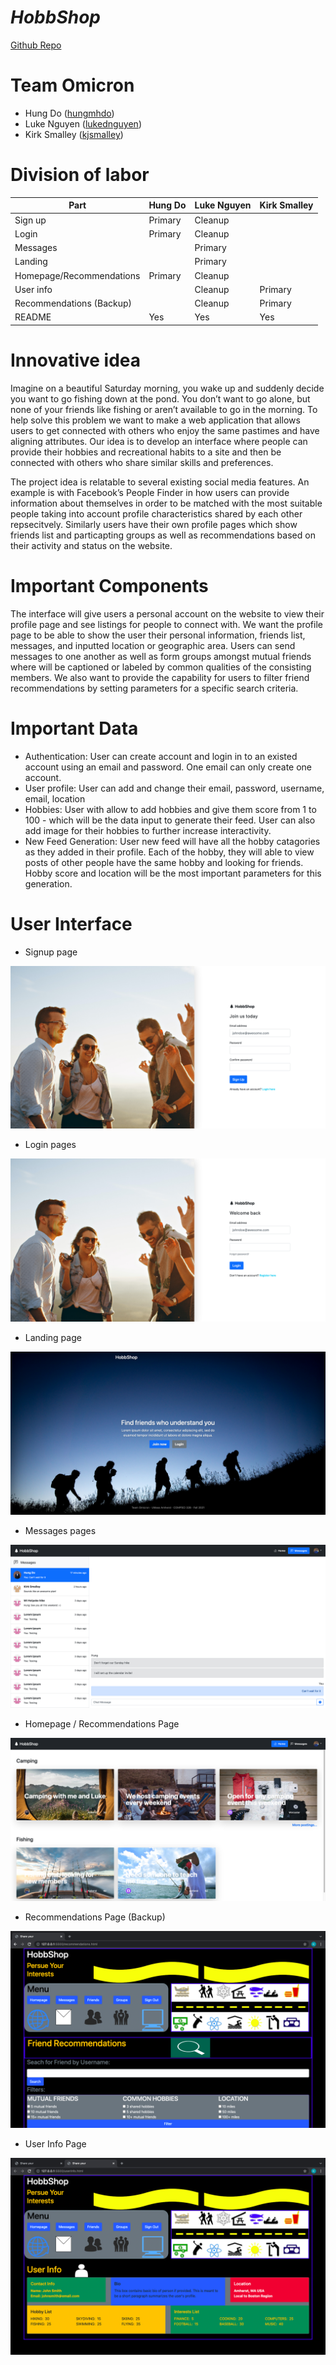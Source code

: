 # _HobbShop_

[Github Repo](https://github.com/cs326-f21-omicron/cs326-final-omicron)

# Team Omicron

- Hung Do ([hungmhdo](https://github.com/hungmhdo))
- Luke Nguyen ([lukednguyen](https://github.com/lukednguyen))
- Kirk Smalley ([kjsmalley](https://github.com/kjsmalley))

# Division of labor

| Part                     | Hung Do | Luke Nguyen | Kirk Smalley |
| ------------------------ | ------- | ----------- | ------------ |
| Sign up                  | Primary | Cleanup     |              |
| Login                    | Primary | Cleanup     |              |
| Messages                 |         | Primary     |              |
| Landing                  |         | Primary     |              |
| Homepage/Recommendations | Primary | Cleanup     |              |
| User info                |         | Cleanup     | Primary      |
| Recommendations (Backup) |         | Cleanup     | Primary      |
| README                   | Yes     | Yes         | Yes          |

# Innovative idea

Imagine on a beautiful Saturday morning, you wake up and suddenly decide you want to go fishing down at the pond. You don’t want to go alone, but none of your friends like fishing or aren’t available to go in the morning. To help solve this problem we want to make a web application that allows users to get connected with others who enjoy the same pastimes and have aligning attributes. Our idea is to develop an interface where people can provide their hobbies and recreational habits to a site and then be connected with others who share similar skills and preferences.

The project idea is relatable to several existing social media features. An example is with Facebook’s People Finder in how users can provide information about themselves in order to be matched with the most suitable people taking into account profile characteristics shared by each other repsecitvely. Similarly users have their own profile pages which show friends list and particapting groups as well as recommendations based on their activity and status on the website.

# Important Components

The interface will give users a personal account on the website to view their profile page and see listings for people to connect with. We want the profile page to be able to show the user their personal information, friends list, messages, and inputted location or geographic area. Users can send messages to one another as well as form groups amongst mutual friends where will be captioned or labeled by common qualities of the consisting members. We also want to provide the capability for users to filter friend recommendations by setting parameters for a specific search criteria.

# Important Data

- Authentication: User can create account and login in to an existed account using an email and password. One email can only create one account.
- User profile: User can add and change their email, password, username, email, location
- Hobbies: User with allow to add hobbies and give them score from 1 to 100 - which will be the data input to generate their feed. User can also add image for their hobbies to further increase interactivity.
- New Feed Generation: User new feed will have all the hobby catagories as they added in their profile. Each of the hobby, they will able to view posts of other people have the same hobby and looking for friends. Hobby score and location will be the most important parameters for this generation.

# User Interface

- Signup page

![Signup page](images/signup.png)

- Login pages

![Login page](images/login.png)

- Landing page

![Landing page](images/landing.png)

- Messages pages

![Messages page](images/messages.png)

- Homepage / Recommendations Page

![Home page](images/home.png)

- Recommendations Page (Backup)

![Recommendations page](images/recommendations.png)

- User Info Page

![User info page](images/userinfo.png)
